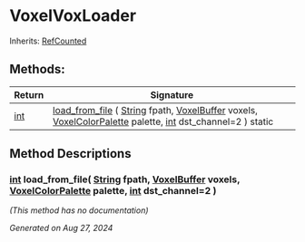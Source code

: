 # VoxelVoxLoader

Inherits: [RefCounted](https://docs.godotengine.org/en/stable/classes/class_refcounted.html)

## Methods: 


Return                                                                | Signature                                                                                                                                                                                                                                                                                                    
--------------------------------------------------------------------- | -------------------------------------------------------------------------------------------------------------------------------------------------------------------------------------------------------------------------------------------------------------------------------------------------------------
[int](https://docs.godotengine.org/en/stable/classes/class_int.html)  | [load_from_file](#i_load_from_file) ( [String](https://docs.godotengine.org/en/stable/classes/class_string.html) fpath, [VoxelBuffer](VoxelBuffer.md) voxels, [VoxelColorPalette](VoxelColorPalette.md) palette, [int](https://docs.godotengine.org/en/stable/classes/class_int.html) dst_channel=2 ) static 
<p></p>

## Method Descriptions

### [int](https://docs.godotengine.org/en/stable/classes/class_int.html)<span id="i_load_from_file"></span> **load_from_file**( [String](https://docs.godotengine.org/en/stable/classes/class_string.html) fpath, [VoxelBuffer](VoxelBuffer.md) voxels, [VoxelColorPalette](VoxelColorPalette.md) palette, [int](https://docs.godotengine.org/en/stable/classes/class_int.html) dst_channel=2 ) 

*(This method has no documentation)*

_Generated on Aug 27, 2024_
